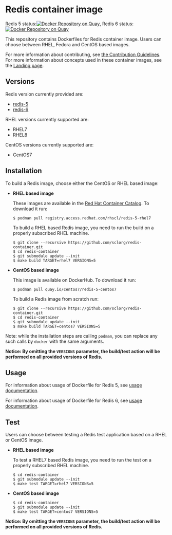Redis container image
=====================

Redis 5 status:[![Docker Repository on Quay](https://quay.io/repository/centos7/redis-5-centos7/status "Docker Repository on Quay")](https://quay.io/repository/centos7/redis-5-centos7), Redis 6 status:
[![Docker Repository on Quay](https://quay.io/repository/centos7/redis-6-centos7/status "Docker Repository on Quay")](https://quay.io/repository/centos7/redis-6-centos7)

This repository contains Dockerfiles for Redis container image.
Users can choose between RHEL, Fedora and CentOS based images.

For more information about contributing, see
[the Contribution Guidelines](https://github.com/sclorg/welcome/blob/master/contribution.md).
For more information about concepts used in these container images, see the
[Landing page](https://github.com/sclorg/welcome).


Versions
--------
Redis version currently provided are:
* [redis-5](5)
* [redis-6](6)

RHEL versions currently supported are:
* RHEL7
* RHEL8

CentOS versions currently supported are:
* CentOS7


Installation
------------
To build a Redis image, choose either the CentOS or RHEL based image:
*  **RHEL based image**

    These images are available in the [Red Hat Container Catalog](https://access.redhat.com/containers/#/registry.access.redhat.com/rhscl/redis-5-rhel7).
    To download it run:

    ```
    $ podman pull registry.access.redhat.com/rhscl/redis-5-rhel7
    ```

    To build a RHEL based Redis image, you need to run the build on a properly
    subscribed RHEL machine.

    ```
    $ git clone --recursive https://github.com/sclorg/redis-container.git
    $ cd redis-container
    $ git submodule update --init
    $ make build TARGET=rhel7 VERSIONS=5
    ```

*  **CentOS based image**

    This image is available on DockerHub. To download it run:

    ```
    $ podman pull quay.io/centos7/redis-5-centos7
    ```

    To build a Redis image from scratch run:

    ```
    $ git clone --recursive https://github.com/sclorg/redis-container.git
    $ cd redis-container
    $ git submodule update --init
    $ make build TARGET=centos7 VERSIONS=5
    ```

Note: while the installation steps are calling `podman`, you can replace any such calls by `docker` with the same arguments.

**Notice: By omitting the `VERSIONS` parameter, the build/test action will be performed
on all provided versions of Redis.**


Usage
-----

For information about usage of Dockerfile for Redis 5,
see [usage documentation](5).

For information about usage of Dockerfile for Redis 6,
see [usage documentation](6).

Test
----
Users can choose between testing a Redis test application based on a RHEL or CentOS image.

*  **RHEL based image**

    To test a RHEL7 based Redis image, you need to run the test on a properly
    subscribed RHEL machine.

    ```
    $ cd redis-container
    $ git submodule update --init
    $ make test TARGET=rhel7 VERSIONS=5
    ```

*  **CentOS based image**

    ```
    $ cd redis-container
    $ git submodule update --init
    $ make test TARGET=centos7 VERSIONS=5
    ```

**Notice: By omitting the `VERSIONS` parameter, the build/test action will be performed
on all provided versions of Redis.**
